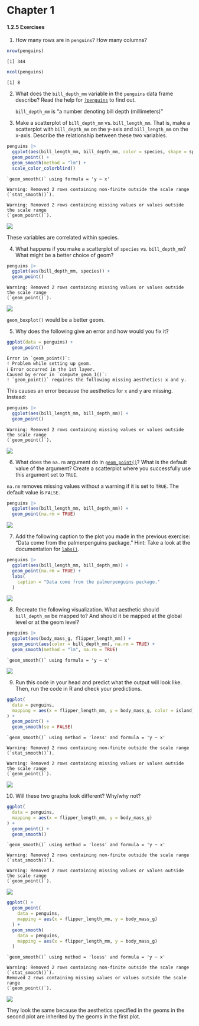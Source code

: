 # Chapter 1


#### 1.2.5 Exercises

1.  How many rows are in `penguins`? How many columns?

``` r
nrow(penguins)
```

    [1] 344

``` r
ncol(penguins)
```

    [1] 8

2.  What does the `bill_depth_mm` variable in the `penguins` data frame
    describe? Read the help for
    [`?penguins`](https://allisonhorst.github.io/palmerpenguins/reference/penguins.html)
    to find out.

    `bill_depth_mm` is “a number denoting bill depth (millimeters)”

3.  Make a scatterplot of `bill_depth_mm` vs. `bill_length_mm`. That is,
    make a scatterplot with `bill_depth_mm` on the y-axis and
    `bill_length_mm` on the x-axis. Describe the relationship between
    these two variables.

``` r
penguins |>
  ggplot(aes(bill_length_mm, bill_depth_mm, color = species, shape = species)) +
  geom_point() +
  geom_smooth(method = "lm") +
  scale_color_colorblind()
```

    `geom_smooth()` using formula = 'y ~ x'

    Warning: Removed 2 rows containing non-finite outside the scale range
    (`stat_smooth()`).

    Warning: Removed 2 rows containing missing values or values outside the scale range
    (`geom_point()`).

![](ch01_files/figure-commonmark/unnamed-chunk-4-1.png)

These variables are correlated within species.

4.  What happens if you make a scatterplot of `species`
    vs. `bill_depth_mm`? What might be a better choice of geom?

``` r
penguins |>
  ggplot(aes(bill_depth_mm, species)) +
  geom_point()
```

    Warning: Removed 2 rows containing missing values or values outside the scale range
    (`geom_point()`).

![](ch01_files/figure-commonmark/unnamed-chunk-5-1.png)

`geom_boxplot()` would be a better geom.

5.  Why does the following give an error and how would you fix it?

``` r
ggplot(data = penguins) + 
  geom_point()
```

    Error in `geom_point()`:
    ! Problem while setting up geom.
    ℹ Error occurred in the 1st layer.
    Caused by error in `compute_geom_1()`:
    ! `geom_point()` requires the following missing aesthetics: x and y.

This causes an error because the aesthetics for `x` and `y` are missing.
Instead:

``` r
penguins |>
  ggplot(aes(bill_length_mm, bill_depth_mm)) +
  geom_point()
```

    Warning: Removed 2 rows containing missing values or values outside the scale range
    (`geom_point()`).

![](ch01_files/figure-commonmark/unnamed-chunk-7-1.png)

6.  What does the `na.rm` argument do in
    [`geom_point()`](https://ggplot2.tidyverse.org/reference/geom_point.html)?
    What is the default value of the argument? Create a scatterplot
    where you successfully use this argument set to `TRUE`.

`na.rm` removes missing values without a warning if it is set to `TRUE`.
The default value is `FALSE`.

``` r
penguins |>
  ggplot(aes(bill_length_mm, bill_depth_mm)) +
  geom_point(na.rm = TRUE)
```

![](ch01_files/figure-commonmark/unnamed-chunk-8-1.png)

7.  Add the following caption to the plot you made in the previous
    exercise: “Data come from the palmerpenguins package.” Hint: Take a
    look at the documentation for
    [`labs()`](https://ggplot2.tidyverse.org/reference/labs.html).

``` r
penguins |>
  ggplot(aes(bill_length_mm, bill_depth_mm)) +
  geom_point(na.rm = TRUE) +
  labs(
    caption = "Data come from the palmerpenguins package."
  )
```

![](ch01_files/figure-commonmark/unnamed-chunk-9-1.png)

8.  Recreate the following visualization. What aesthetic should
    `bill_depth_mm` be mapped to? And should it be mapped at the global
    level or at the geom level?

``` r
penguins |>
  ggplot(aes(body_mass_g, flipper_length_mm)) +
  geom_point(aes(color = bill_depth_mm), na.rm = TRUE) +
  geom_smooth(method = "lm", na.rm = TRUE)
```

    `geom_smooth()` using formula = 'y ~ x'

![](ch01_files/figure-commonmark/unnamed-chunk-10-1.png)

9.  Run this code in your head and predict what the output will look
    like. Then, run the code in R and check your predictions.

``` r
ggplot(
  data = penguins,
  mapping = aes(x = flipper_length_mm, y = body_mass_g, color = island)
) +
  geom_point() +
  geom_smooth(se = FALSE)
```

    `geom_smooth()` using method = 'loess' and formula = 'y ~ x'

    Warning: Removed 2 rows containing non-finite outside the scale range
    (`stat_smooth()`).

    Warning: Removed 2 rows containing missing values or values outside the scale range
    (`geom_point()`).

![](ch01_files/figure-commonmark/unnamed-chunk-11-1.png)

10. Will these two graphs look different? Why/why not?

``` r
ggplot(
  data = penguins,
  mapping = aes(x = flipper_length_mm, y = body_mass_g)
) +
  geom_point() +
  geom_smooth()
```

    `geom_smooth()` using method = 'loess' and formula = 'y ~ x'

    Warning: Removed 2 rows containing non-finite outside the scale range
    (`stat_smooth()`).

    Warning: Removed 2 rows containing missing values or values outside the scale range
    (`geom_point()`).

![](ch01_files/figure-commonmark/unnamed-chunk-12-1.png)

``` r
ggplot() +
  geom_point(
    data = penguins,
    mapping = aes(x = flipper_length_mm, y = body_mass_g)
  ) +
  geom_smooth(
    data = penguins,
    mapping = aes(x = flipper_length_mm, y = body_mass_g)
  )
```

    `geom_smooth()` using method = 'loess' and formula = 'y ~ x'

    Warning: Removed 2 rows containing non-finite outside the scale range (`stat_smooth()`).
    Removed 2 rows containing missing values or values outside the scale range
    (`geom_point()`).

![](ch01_files/figure-commonmark/unnamed-chunk-12-2.png)

They look the same because the aesthetics specified in the geoms in the
second plot are inherited by the geoms in the first plot.
